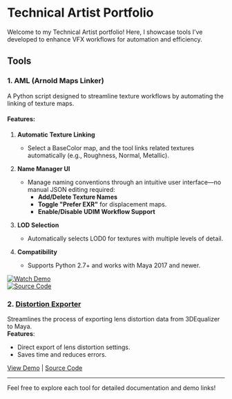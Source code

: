 # Technical Artist Portfolio

Welcome to my Technical Artist portfolio! Here, I showcase tools I’ve developed to enhance VFX workflows for automation and efficiency.

## Tools

### 1. AML (Arnold Maps Linker)

A Python script designed to streamline texture workflows by automating the linking of texture maps.

#### Features:
1. **Automatic Texture Linking**  
   - Select a BaseColor map, and the tool links related textures automatically (e.g., Roughness, Normal, Metallic).  

2. **Name Manager UI**  
   - Manage naming conventions through an intuitive user interface—no manual JSON editing required:  
     - **Add/Delete Texture Names**  
     - **Toggle "Prefer EXR"** for displacement maps.  
     - **Enable/Disable UDIM Workflow Support**  

3. **LOD Selection**  
   - Automatically selects LOD0 for textures with multiple levels of detail.  

4. **Compatibility**  
   - Supports Python 2.7+ and works with Maya 2017 and newer.  

[![Watch Demo](https://img.shields.io/badge/Demo-Click%20Here-blue?style=flat-square)](https://vimeo.com/1041270827)  
[![Source Code](https://img.shields.io/badge/Source%20Code-GitHub-green?style=flat-square)](https://github.com/M0HabYounes/AML-Arnold-Maps-Linker.git)


### 2. [Distortion Exporter](./ToolName2/README.md)
Streamlines the process of exporting lens distortion data from 3DEqualizer to Maya.  
**Features**:
- Direct export of lens distortion settings.
- Saves time and reduces errors.

[View Demo](#) | [Source Code](./ToolName2/tool_script.py)

---

Feel free to explore each tool for detailed documentation and demo links!
